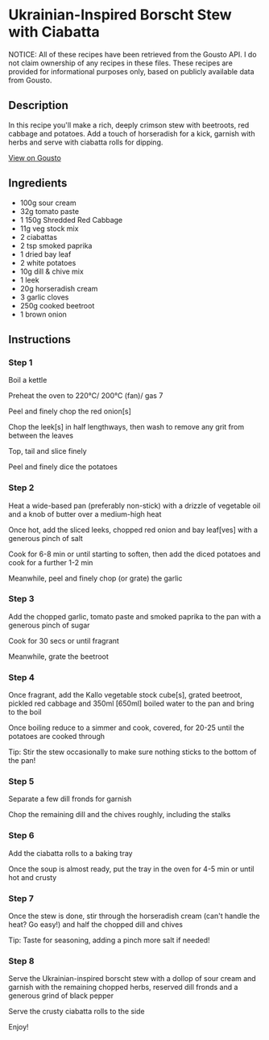 # Ukrainian-Inspired Borscht Stew with Ciabatta 

NOTICE: All of these recipes have been retrieved from the Gousto API. I do not claim ownership of any recipes in these files. These recipes are provided for informational purposes only, based on publicly available data from Gousto.

## Description

In this recipe you'll make a rich, deeply crimson stew with beetroots, red cabbage and potatoes. Add a touch of horseradish for a kick, garnish with herbs and serve with ciabatta rolls for dipping. 

[View on Gousto](https://www.gousto.co.uk/recipes/cookbook/ukrainian-inspired-borscht-stew-with-ciabatta)

## Ingredients

- 100g sour cream
- 32g tomato paste
- 1 150g Shredded Red Cabbage
- 11g veg stock mix
- 2 ciabattas
- 2 tsp smoked paprika
- 1 dried bay leaf
- 2 white potatoes
- 10g dill & chive mix
- 1 leek
- 20g horseradish cream
- 3 garlic cloves
- 250g cooked beetroot
- 1 brown onion

## Instructions


### Step 1

Boil a kettle

Preheat the oven to 220°C/ 200°C (fan)/ gas 7

Peel and finely chop the red onion<span class="text-danger">[s]</span>

Chop the leek<span class="text-danger">[s] </span>in half lengthways, then wash to remove any grit from between the leaves

Top, tail and slice finely

Peel and finely dice the potatoes


### Step 2

Heat a wide-based pan (preferably non-stick) with a drizzle of vegetable oil and a knob of butter over a medium-high heat

Once hot, add the sliced leeks, chopped red onion and bay leaf<span class="text-danger">[ves] </span>with a generous pinch of salt

Cook for 6-8 min or until starting to soften, then add the diced potatoes and cook for a further 1-2 min

Meanwhile, peel and finely chop (or grate) the garlic


### Step 3

Add the chopped garlic, tomato paste and smoked paprika to the pan with a generous pinch of sugar

Cook for 30 secs or until fragrant

Meanwhile, grate the beetroot


### Step 4

Once fragrant, add the Kallo vegetable stock cube<span class="text-danger">[s]</span>, grated beetroot, pickled red cabbage and 350ml<span class="text-danger"> [650ml]</span> boiled water to the pan and bring to the boil

Once boiling reduce to a simmer and cook, covered, for 20-25 until the potatoes are cooked through

Tip: Stir the stew occasionally to make sure nothing sticks to the bottom of the pan!


### Step 5

Separate a few dill fronds for garnish

Chop the remaining dill and the chives roughly, including the stalks


### Step 6

Add the ciabatta rolls to a baking tray

Once the soup is almost ready, put the tray in the oven for 4-5 min or until hot and crusty


### Step 7

Once the stew is done, stir through the horseradish cream (can't handle the heat? Go easy!) and half the chopped dill and chives

Tip: Taste for seasoning, adding a pinch more salt if needed!

### Step 8

Serve the Ukrainian-inspired borscht stew with a dollop of sour cream and garnish with the remaining chopped herbs, reserved dill fronds and a generous grind of black pepper

Serve the crusty ciabatta rolls to the side

Enjoy!


